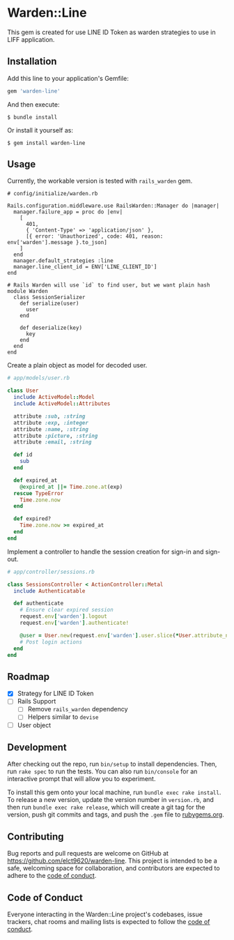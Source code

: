 # Warden::Line

This gem is created for use LINE ID Token as warden strategies to use in LIFF application.

## Installation

Add this line to your application's Gemfile:

```ruby
gem 'warden-line'
```

And then execute:

    $ bundle install

Or install it yourself as:

    $ gem install warden-line

## Usage

Currently, the workable version is tested with `rails_warden` gem.

```
# config/initialize/warden.rb

Rails.configuration.middleware.use RailsWarden::Manager do |manager|
  manager.failure_app = proc do |env|
    [
      401,
      { 'Content-Type' => 'application/json' },
      [{ error: 'Unauthorized', code: 401, reason: env['warden'].message }.to_json]
    ]
  end
  manager.default_strategies :line
  manager.line_client_id = ENV['LINE_CLIENT_ID']
end

# Rails Warden will use `id` to find user, but we want plain hash
module Warden
  class SessionSerializer
    def serialize(user)
      user
    end

    def deserialize(key)
      key
    end
  end
end
```

Create a plain object as model for decoded user.

```ruby
# app/models/user.rb

class User
  include ActiveModel::Model
  include ActiveModel::Attributes

  attribute :sub, :string
  attribute :exp, :integer
  attribute :name, :string
  attribute :picture, :string
  attribute :email, :string

  def id
    sub
  end

  def expired_at
    @expired_at ||= Time.zone.at(exp)
  rescue TypeError
    Time.zone.now
  end

  def expired?
    Time.zone.now >= expired_at
  end
end
```

Implement a controller to handle the session creation for sign-in and sign-out.

```ruby
# app/controller/sessions.rb

class SessionsController < ActionController::Metal
  include Authenticatable

  def authenticate
    # Ensure clear expired session
    request.env['warden'].logout
    request.env['warden'].authenticate!

    @user = User.new(request.env['warden'].user.slice(*User.attribute_names))
    # Post login actions
  end
end
```

## Roadmap

* [x] Strategy for LINE ID Token
* [ ] Rails Support
  * [ ] Remove `rails_warden` dependency
  * [ ] Helpers similar to `devise`
* [ ] User object

## Development

After checking out the repo, run `bin/setup` to install dependencies. Then, run `rake spec` to run the tests. You can also run `bin/console` for an interactive prompt that will allow you to experiment.

To install this gem onto your local machine, run `bundle exec rake install`. To release a new version, update the version number in `version.rb`, and then run `bundle exec rake release`, which will create a git tag for the version, push git commits and tags, and push the `.gem` file to [rubygems.org](https://rubygems.org).

## Contributing

Bug reports and pull requests are welcome on GitHub at https://github.com/elct9620/warden-line. This project is intended to be a safe, welcoming space for collaboration, and contributors are expected to adhere to the [code of conduct](https://github.com/elct9620/warden-line/blob/master/CODE_OF_CONDUCT.md).


## Code of Conduct

Everyone interacting in the Warden::Line project's codebases, issue trackers, chat rooms and mailing lists is expected to follow the [code of conduct](https://github.com/elct9620/warden-line/blob/master/CODE_OF_CONDUCT.md).
